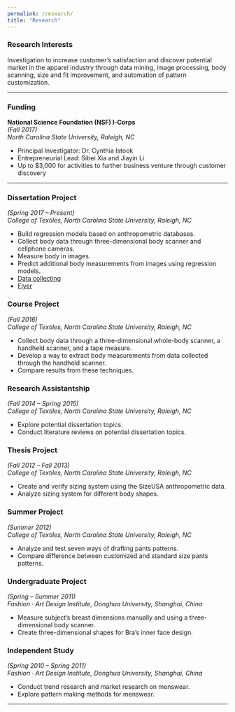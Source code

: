 ```yaml
---
permalink: /research/
title: "Research"
---
```


### Research Interests  
Investigation to increase customer’s satisfaction and discover potential market in the apparel industry through data mining, image processing, body scanning, size and fit improvement, and automation of pattern customization.

---

### Funding
**National Science Foundation (NSF) I-Corps**  
*(Fall 2017)*  
*North Carolina State University, Raleigh, NC*
   -	Principal Investigator: Dr. Cynthia Istook
   -  Entrepreneurial Lead: Sibei Xia and Jiayin Li
   -  Up to $3,000 for activities to further business venture through customer discovery

---
### Dissertation Project 
*(Spring 2017 – Present)*  
*College of Textiles, North Carolina State University, Raleigh, NC*
   -	Build regression models based on anthropometric databases.
   -	Collect body data through three-dimensional body scanner and cellphone cameras.
   -	Measure body in images.
   -	Predict additional body measurements from images using regression models.
   -  [Data collecting](https://sxia2.github.io/research/dissertation) 
   -  [Flyer](https://sxia2.github.io/projects_data/FitApp.jpg) 

### Course Project 
*(Fall 2016)*  
*College of Textiles, North Carolina State University, Raleigh, NC*
   -	Collect body data through a three-dimensional whole-body scanner, a handheld scanner, and a tape measure.
   -	Develop a way to extract body measurements from data collected through the handheld scanner.
   -	Compare results from these techniques.

### Research Assistantship 
*(Fall 2014 – Spring 2015)*  
*College of Textiles, North Carolina State University, Raleigh, NC*
   -	Explore potential dissertation topics.
   -	Conduct literature reviews on potential dissertation topics.
	
### Thesis Project
*(Fall 2012 – Fall 2013)*  
*College of Textiles, North Carolina State University, Raleigh, NC*
   -	Create and verify sizing system using the SizeUSA anthropometric data.
   -	Analyze sizing system for different body shapes.
   
### Summer Project
*(Summer 2012)*  
*College of Textiles, North Carolina State University, Raleigh, NC*
   -	Analyze and test seven ways of drafting pants patterns.
   -  Compare difference between customized and standard size pants patterns. 

### Undergraduate Project  
*(Spring – Summer 2011)*  
*Fashion · Art Design Institute, Donghua University, Shanghai, China*
   -	Measure subject’s breast dimensions manually and using a three-dimensional body scanner.
   -	Create three-dimensional shapes for Bra’s inner face design.
   
### Independent Study
*(Spring 2010 – Spring 2011)*  
*Fashion · Art Design Institute, Donghua University, Shanghai, China*
   -	Conduct trend research and market research on menswear.
   -  Explore pattern making methods for menswear.

---